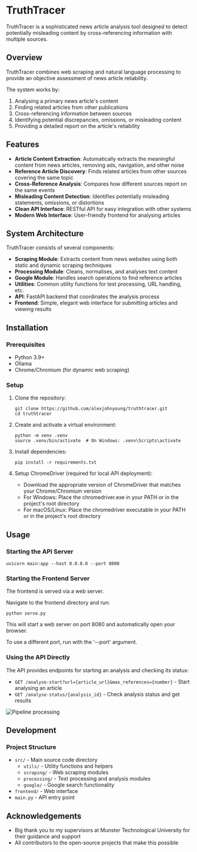 # TruthTracer

TruthTracer is a sophisticated news article analysis tool designed to detect potentially misleading content by cross-referencing information with multiple sources.

## Overview

TruthTracer combines web scraping and natural language processing to provide an objective assessment of news article reliability. 

The system works by:

1. Analysing a primary news article's content
2. Finding related articles from other publications
3. Cross-referencing information between sources
4. Identifying potential discrepancies, omissions, or misleading content
5. Providing a detailed report on the article's reliability

## Features

- **Article Content Extraction**: Automatically extracts the meaningful content from news articles, removing ads, navigation, and other noise
- **Reference Article Discovery**: Finds related articles from other sources covering the same topic
- **Cross-Reference Analysis**: Compares how different sources report on the same events
- **Misleading Content Detection**: Identifies potentially misleading statements, omissions, or distortions
- **Clean API Interface**: RESTful API for easy integration with other systems
- **Modern Web Interface**: User-friendly frontend for analysing articles

## System Architecture

TruthTracer consists of several components:

- **Scraping Module**: Extracts content from news websites using both static and dynamic scraping techniques
- **Processing Module**: Cleans, normalises, and analyses text content
- **Google Module**: Handles search operations to find reference articles
- **Utilities**: Common utility functions for text processing, URL handling, etc.
- **API**: FastAPI backend that coordinates the analysis process
- **Frontend**: Simple, elegant web interface for submitting articles and viewing results

## Installation

### Prerequisites

- Python 3.9+ 
- Ollama
- Chrome/Chromium (for dynamic web scraping)

### Setup

1. Clone the repository:
   ```
   git clone https://github.com/alexjohnyoung/truthtracer.git
   cd truthtracer
   ```

2. Create and activate a virtual environment:
   ```
   python -m venv .venv
   source .venv/bin/activate  # On Windows: .venv\Scripts\activate
   ```

3. Install dependencies:
   ```
   pip install -r requirements.txt
   ```

4. Setup ChromeDriver (required for local API deployment):
   - Download the appropriate version of ChromeDriver that matches your Chrome/Chromium version 
   - For Windows: Place the chromedriver.exe in your PATH or in the project's root directory
   - For macOS/Linux: Place the chromedriver executable in your PATH or in the project's root directory

## Usage

### Starting the API Server

```
uvicorn main:app --host 0.0.0.0 --port 8000
```

### Starting the Frontend Server

The frontend is served via a web server.

Navigate to the frontend directory and run:

```
python serve.py
```

This will start a web server on port 8080 and automatically open your browser.

To use a different port, run with the '--port' argument.

### Using the API Directly

The API provides endpoints for starting an analysis and checking its status:

- `GET /analyse-start?url={article_url}&max_references={number}` - Start analysing an article
- `GET /analyse-status/{analysis_id}` - Check analysis status and get results

![Pipeline processing](https://i.imgur.com/nIvNvUv.jpeg)

## Development

### Project Structure

- `src/` - Main source code directory
  - `utils/` - Utility functions and helpers
  - `scraping/` - Web scraping modules
  - `processing/` - Text processing and analysis modules
  - `google/` - Google search functionality
- `frontend/` - Web interface
- `main.py` - API entry point

## Acknowledgements

- Big thank you to my supervisors at Munster Technological University for their guidance and support
- All contributors to the open-source projects that make this possible
